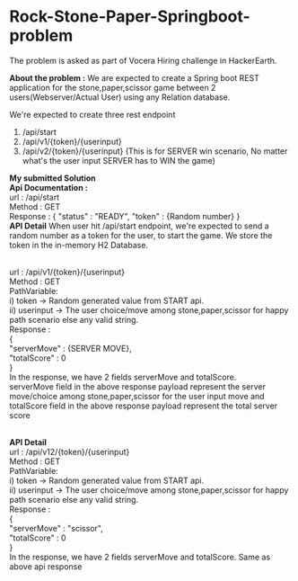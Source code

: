 # Rock-Stone-Paper-Springboot-problem
The problem is asked as part of Vocera Hiring challenge in HackerEarth. 

**About the problem :**
We are expected to create a Spring boot REST application for the stone,paper,scissor game between 2 users(Webserver/Actual User) using any Relation database.

We're expected to create three rest endpoint
1) /api/start
2) /api/v1/{token}/{userinput} 
3) /api/v2/{token}/{userinput} (This is for SERVER win scenario, No matter what's the user input SERVER has to WIN the game)

**My submitted Solution**
<br/>
**Api Documentation :**
<br/>
url : /api/start
<br/>
Method : GET
<br/>
Response : 
{
"status" : "READY",
"token" : {Random number}
}
<br/>
**API Detail**
When user hit /api/start endpoint, we're expected to send a random number as a token for the user, to start the game. We store the token in the in-memory H2 Database.

<br/>
url : /api/v1/{token}/{userinput}
<br/>
Method : GET
<br/>
PathVariable:
<br/>
  i) token -> Random generated value from START api.
  <br/>
  ii) userinput -> The user choice/move among stone,paper,scissor for happy path scenario else any valid string.
<br/>
Response :
<br/>
{
<br/>
"serverMove" : {SERVER MOVE},
<br/>
"totalScore" : 0
<br/>
}
<br/>
In the response, we have 2 fields serverMove and totalScore.
<br/>
serverMove field in the above response payload represent the server move/choice among stone,paper,scissor for the user input move and totalScore field in the above response payload represent the total server score
<br/>
<br/>

**API Detail**
<br/>
url : /api/v12/{token}/{userinput}
<br/>
Method : GET
<br/>
PathVariable:
<br/>
  i) token -> Random generated value from START api.
  <br/>
  ii) userinput -> The user choice/move among stone,paper,scissor for happy path scenario else any valid string.
<br/>
Response : 
<br/>
{
<br/>
"serverMove" : "scissor",
<br/>
"totalScore" : 0
<br/>
}
<br/>
In the response, we have 2 fields serverMove and totalScore. Same as above api response
<br/>

